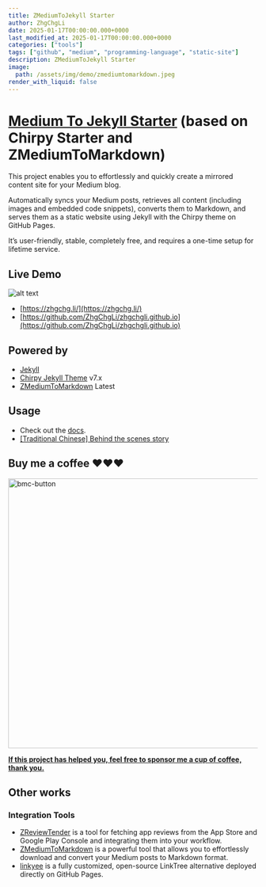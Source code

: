 ```yaml
---
title: ZMediumToJekyll Starter
author: ZhgChgLi
date: 2025-01-17T00:00:00.000+0000
last_modified_at: 2025-01-17T00:00:00.000+0000
categories: ["tools"]
tags: ["github", "medium", "programming-language", "static-site"]
description: ZMediumToJekyll Starter
image:
  path: /assets/img/demo/zmediumtomarkdown.jpeg
render_with_liquid: false
---
```


# [Medium To Jekyll Starter](https://github.com/ZhgChgLi/medium-to-jekyll-starter.github.io) (based on Chirpy Starter and ZMediumToMarkdown)

This project enables you to effortlessly and quickly create a mirrored content site for your Medium blog.

Automatically syncs your Medium posts, retrieves all content (including images and embedded code snippets), converts them to Markdown, and serves them as a static website using Jekyll with the Chirpy theme on GitHub Pages.

It’s user-friendly, stable, completely free, and requires a one-time setup for lifetime service.

## Live Demo
![alt text](image.png)
- [https://zhgchg.li/](https://zhgchg.li/)
- [https://github.com/ZhgChgLi/zhgchgli.github.io](https://github.com/ZhgChgLi/zhgchgli.github.io)

## Powered by
- [Jekyll](https://jekyllrb.com/)
- [Chirpy Jekyll Theme](https://github.com/cotes2020/jekyll-theme-chirpy/) v7.x
- [ZMediumToMarkdown](https://github.com/ZhgChgLi/ZMediumToMarkdown) Latest

## Usage

- Check out the [docs](https://zhgchg.li/posts/en-medium-to-jekyll/).
- [\[Traditional Chinese\] Behind the scenes story](https://medium.com/zrealm-ios-dev/%E8%87%AA%E5%8B%95%E5%82%99%E4%BB%BD-medium-%E6%96%87%E7%AB%A0%E5%88%B0-github-pages-jekyll-%E7%9A%84%E9%82%A3%E4%BA%9B%E4%BA%8B-5bb7d3a4954f)


## Buy me a coffee ❤️❤️❤️

<a href="https://www.buymeacoffee.com/zhgchgli" target="_blank"><img width="545" alt="bmc-button" src="https://github.com/user-attachments/assets/5983bfc9-27fd-49e0-a7f4-eb07657c6e31"></a>

[**If this project has helped you, feel free to sponsor me a cup of coffee, thank you.**](https://www.buymeacoffee.com/zhgchgli)

## Other works

### Integration Tools
- [ZReviewTender](https://github.com/ZhgChgLi/ZReviewTender) is a tool for fetching app reviews from the App Store and Google Play Console and integrating them into your workflow.
- [ZMediumToMarkdown](https://github.com/ZhgChgLi/ZMediumToMarkdown) is a powerful tool that allows you to effortlessly download and convert your Medium posts to Markdown format.
- [linkyee](https://github.com/ZhgChgLi/linkyee) is a fully customized, open-source LinkTree alternative deployed directly on GitHub Pages.
